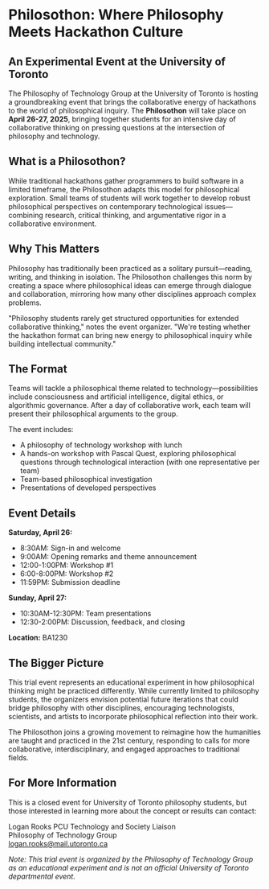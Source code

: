 # **Philosothon: Where Philosophy Meets Hackathon Culture**

## **An Experimental Event at the University of Toronto**

The Philosophy of Technology Group at the University of Toronto is hosting a groundbreaking event that brings the collaborative energy of hackathons to the world of philosophical inquiry. The **Philosothon** will take place on **April 26-27, 2025**, bringing together students for an intensive day of collaborative thinking on pressing questions at the intersection of philosophy and technology.

## **What is a Philosothon?**

While traditional hackathons gather programmers to build software in a limited timeframe, the Philosothon adapts this model for philosophical exploration. Small teams of students will work together to develop robust philosophical perspectives on contemporary technological issues—combining research, critical thinking, and argumentative rigor in a collaborative environment.

## **Why This Matters**

Philosophy has traditionally been practiced as a solitary pursuit—reading, writing, and thinking in isolation. The Philosothon challenges this norm by creating a space where philosophical ideas can emerge through dialogue and collaboration, mirroring how many other disciplines approach complex problems.

"Philosophy students rarely get structured opportunities for extended collaborative thinking," notes the event organizer. "We're testing whether the hackathon format can bring new energy to philosophical inquiry while building intellectual community."

## **The Format**

Teams will tackle a philosophical theme related to technology—possibilities include consciousness and artificial intelligence, digital ethics, or algorithmic governance. After a day of collaborative work, each team will present their philosophical arguments to the group.

The event includes:

* A philosophy of technology workshop with lunch
* A hands-on workshop with Pascal Quest, exploring philosophical questions through technological interaction (with one representative per team)
* Team-based philosophical investigation
* Presentations of developed perspectives

## **Event Details**

**Saturday, April 26:**
* 8:30AM: Sign-in and welcome
* 9:00AM: Opening remarks and theme announcement
* 12:00-1:00PM: Workshop #1
* 6:00-8:00PM: Workshop #2
* 11:59PM: Submission deadline

**Sunday, April 27:**
* 10:30AM-12:30PM: Team presentations
* 12:30-2:00PM: Discussion, feedback, and closing

**Location:** BA1230

## **The Bigger Picture**

This trial event represents an educational experiment in how philosophical thinking might be practiced differently. While currently limited to philosophy students, the organizers envision potential future iterations that could bridge philosophy with other disciplines, encouraging technologists, scientists, and artists to incorporate philosophical reflection into their work.

The Philosothon joins a growing movement to reimagine how the humanities are taught and practiced in the 21st century, responding to calls for more collaborative, interdisciplinary, and engaged approaches to traditional fields.

## **For More Information**

This is a closed event for University of Toronto philosophy students, but those interested in learning more about the concept or results can contact:

Logan Rooks
PCU Technology and Society Liaison  
Philosophy of Technology Group  
logan.rooks@mail.utoronto.ca

*Note: This trial event is organized by the Philosophy of Technology Group as an educational experiment and is not an official University of Toronto departmental event.*